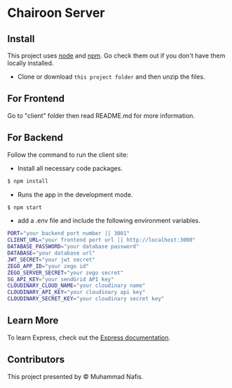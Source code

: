 # Chairoon Server

## Install

This project uses [node](http://nodejs.org) and [npm](https://npmjs.com). Go check them out if you don't have them locally installed.

- Clone or download `this project folder` and then unzip the files.

## For Frontend
Go to "client" folder then read README.md for more information.

## For Backend
Follow the command to run the client site:
- Install all necessary code packages.  
```sh
$ npm install
```
- Runs the app in the development mode. 

```sh
$ npm start
```
- add a .env file and include the following environment variables.

```sh
PORT="your backend port number || 3001"
CLIENT_URL="your frontend port url || http://localhost:3000"
DATABASE_PASSWORD="your database password"
DATABASE="your database url"
JWT_SECRET="your jwt secret"
ZEGO_APP_ID="your zego id"
ZEGO_SERVER_SECRET="your zego secret"
SG_API_KEY="your sendGrid API key"
CLOUDINARY_CLOUD_NAME="your cloudinary name"
CLOUDINARY_API_KEY="your cloudinary api key"
CLOUDINARY_SECRET_KEY="your cloudinary secret key"
```


## Learn More

To learn Express, check out the [Express documentation](https://expressjs.com/).


## Contributors

This project presented by © Muhammad Nafis.